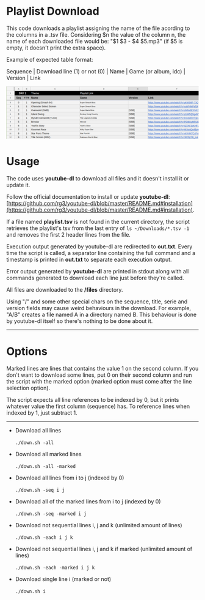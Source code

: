 # Playlist Download

This code downloads a playlist assigning the name of the file acording to the columns in a .tsv file.
Considering $n the value of the column n, the name of each downloaded file would be:
"$1 $3 - $4 $5.mp3"
(if $5 is empty, it doesn't print the extra space).

Example of expected table format:

Sequence | Download line (1) or not (0) | Name | Game (or album, idc) | Version | Link

![](example.png)

# Usage

The code uses **youtube-dl** to download all files and it doesn't install it or update it.

Follow the official documentation to install or update **youtube-dl**: [https://github.com/rg3/youtube-dl/blob/master/README.md#installation](https://github.com/rg3/youtube-dl/blob/master/README.md#installation).

If a file named **playlist.tsv** is not found in the current directory, the script retrieves the playlist's tsv from the last entry of  `ls ~/Downloads/*.tsv -1` and removes the first 2 header lines from the file.

Execution output generated by youtube-dl are redirected to **out.txt**. Every time the script is called, a separator line containing the full command and a timestamp is printed in **out.txt** to separate each execution output.

Error output generated by **youtube-dl** are printed in stdout along with all commands generated to download each line just before they're called.

All files are downloaded to the **/files** directory.

Using "/" and some other special chars on the sequence, title, serie and version fields may cause weird behaviours in the download. For example, "A/B" creates a file named A in a directory named B. This behaviour is done by youtube-dl itself so there's nothing to be done about it.

---

# Options

Marked lines are lines that contains the value 1 on the second column. If you don't want to download some lines, put 0 on their second column and run the script with the marked option
(marked option must come after the line selection option).

The script expects all line references to be indexed by 0, but it prints whatever value the first column (sequence) has. To reference lines when indexed by 1, just subtract 1.

---

- Download all lines

    `./down.sh -all`

- Download all marked lines

    `./down.sh -all -marked`

- Download all lines from i to j (indexed by 0)

    `./down.sh -seq i j`

- Download all of the marked lines from i to j (indexed by 0)

    `./down.sh -seq -marked i j`

- Download not sequential lines i, j and k (unlimited amount of lines)

    `./down.sh -each i j k`

- Download not sequential lines i, j and k if marked (unlimited amount of lines)

    `./down.sh -each -marked i j k`

- Download single line i (marked or not)

    `./down.sh i`
